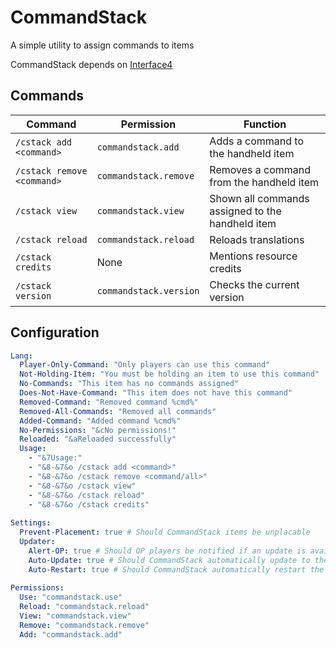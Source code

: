 # CommandStack
A simple utility to assign commands to items

CommandStack depends on [Interface4](https://www.spigotmc.org/resources/interface4.102119/)

## Commands
| Command | Permission | Function |
|---------|-----------|---------|
| `/cstack add <command>` | `commandstack.add` | Adds a command to the handheld item |
| `/cstack remove <command>` | `commandstack.remove` | Removes a command from the handheld item |
| `/cstack view` | `commandstack.view` | Shown all commands assigned to the handheld item |
| `/cstack reload` | `commandstack.reload` | Reloads translations |
| `/cstack credits` | None | Mentions resource credits |
| `/cstack version` | `commandstack.version` | Checks the current version |

## Configuration
```yaml
Lang:
  Player-Only-Command: "Only players can use this command"
  Not-Holding-Item: "You must be holding an item to use this command"
  No-Commands: "This item has no commands assigned"
  Does-Not-Have-Command: "This item does not have this command"
  Removed-Command: "Removed command %cmd%"
  Removed-All-Commands: "Removed all commands"
  Added-Command: "Added command %cmd%"
  No-Permissions: "&cNo permissions!"
  Reloaded: "&aReloaded successfully"
  Usage:
    - "&7Usage:"
    - "&8-&7&o /cstack add <command>"
    - "&8-&7&o /cstack remove <command/all>"
    - "&8-&7&o /cstack view"
    - "&8-&7&o /cstack reload"
    - "&8-&7&o /cstack credits"
  
Settings:
  Prevent-Placement: true # Should CommandStack items be unplacable
  Updater:
    Alert-OP: true # Should OP players be notified if an update is available on join
    Auto-Update: true # Should CommandStack automatically update to the latest version (Recommended)
    Auto-Restart: true # Should CommandStack automatically restart the server if the plugin updates to apply changes
  
Permissions:
  Use: "commandstack.use"
  Reload: "commandstack.reload"
  View: "commandstack.view"
  Remove: "commandstack.remove"
  Add: "commandstack.add"
```
